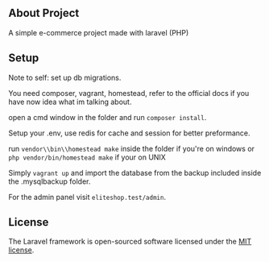 ## About Project

A simple e-commerce project made with laravel (PHP)

## Setup

Note to self: set up db migrations.

You need composer, vagrant, homestead, refer to the official docs if you have now idea what im talking about.

open a cmd window in the folder and run `composer install`.

Setup your .env, use redis for cache and session for better preformance.

run `vendor\\bin\\homestead make` inside the folder if you're on windows or `php vendor/bin/homestead make` if your on UNIX

Simply `vagrant up` and import the database from the backup included inside the .mysqlbackup folder.

For the admin panel visit `eliteshop.test/admin`.

## License

The Laravel framework is open-sourced software licensed under the [MIT license](http://opensource.org/licenses/MIT).
